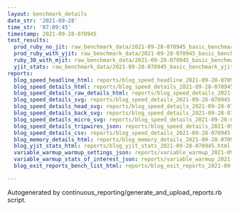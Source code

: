 ```yaml
---
layout: benchmark_details
date_str: '2021-09-28'
time_str: '07:09:45'
timestamp: 2021-09-28-070945
test_results:
  prod_ruby_no_jit: raw_benchmark_data/2021-09-28-070945_basic_benchmark_prod_ruby_no_jit.json
  prod_ruby_with_yjit: raw_benchmark_data/2021-09-28-070945_basic_benchmark_prod_ruby_with_yjit.json
  ruby_30_with_mjit: raw_benchmark_data/2021-09-28-070945_basic_benchmark_ruby_30_with_mjit.json
  yjit_stats: raw_benchmark_data/2021-09-28-070945_basic_benchmark_yjit_stats.json
reports:
  blog_speed_headline_html: reports/blog_speed_headline_2021-09-28-070945.html
  blog_speed_details_html: reports/blog_speed_details_2021-09-28-070945.html
  blog_speed_details_raw_details_html: reports/blog_speed_details_2021-09-28-070945.raw_details.html
  blog_speed_details_svg: reports/blog_speed_details_2021-09-28-070945.svg
  blog_speed_details_head_svg: reports/blog_speed_details_2021-09-28-070945.head.svg
  blog_speed_details_back_svg: reports/blog_speed_details_2021-09-28-070945.back.svg
  blog_speed_details_micro_svg: reports/blog_speed_details_2021-09-28-070945.micro.svg
  blog_speed_details_tripwires_json: reports/blog_speed_details_2021-09-28-070945.tripwires.json
  blog_speed_details_csv: reports/blog_speed_details_2021-09-28-070945.csv
  blog_memory_details_html: reports/blog_memory_details_2021-09-28-070945.html
  blog_yjit_stats_html: reports/blog_yjit_stats_2021-09-28-070945.html
  variable_warmup_warmup_settings_json: reports/variable_warmup_2021-09-28-070945.warmup_settings.json
  variable_warmup_stats_of_interest_json: reports/variable_warmup_2021-09-28-070945.stats_of_interest.json
  blog_exit_reports_bench_list_html: reports/blog_exit_reports_2021-09-28-070945.bench_list.html

---
```

Autogenerated by continuous_reporting/generate_and_upload_reports.rb script.

